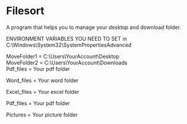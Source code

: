 # Filesort
A program that helps you to manage your desktop and download folder.

ENVIRONMENT VARIABLES YOU NEED TO SET in C:\Windows\System32\SystemPropertiesAdvanced

MoveFolder1 = C:\Users\YourAccount\Desktop\
MoveFolder2 = C:\Users\YourAccount\Downloads\
Pdf_files = Your pdf folder

Word_files = Your word folder

Excel_files = Your excel folder 

Pdf_files = Your pdf folder 

Pictures = Your picture folder 
